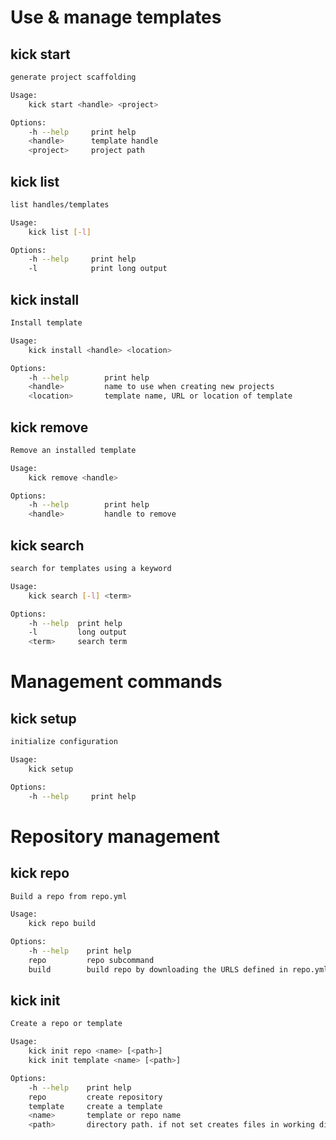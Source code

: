 # Use & manage templates
## kick start

```bash
generate project scaffolding

Usage:
    kick start <handle> <project>

Options:
    -h --help     print help
    <handle>      template handle
    <project>     project path
```

## kick list

```bash
list handles/templates

Usage:
    kick list [-l]

Options:
    -h --help     print help
    -l            print long output
```

## kick install

```bash
Install template

Usage:
    kick install <handle> <location>

Options:
    -h --help        print help
    <handle>         name to use when creating new projects
    <location>       template name, URL or location of template
```

## kick remove

```bash
Remove an installed template

Usage:
    kick remove <handle>

Options:
    -h --help        print help
    <handle>         handle to remove
```

## kick search

```bash
search for templates using a keyword

Usage:
    kick search [-l] <term>

Options:
    -h --help  print help
    -l         long output
    <term>     search term
```

# Management commands

## kick setup

```bash
initialize configuration

Usage:
    kick setup

Options:
    -h --help     print help
```

# Repository management

## kick repo

```bash
Build a repo from repo.yml

Usage:
    kick repo build

Options:
    -h --help    print help
    repo         repo subcommand
    build        build repo by downloading the URLS defined in repo.yml and creating the files templates/*.yml
```

## kick init

```bash
Create a repo or template

Usage:
    kick init repo <name> [<path>]
    kick init template <name> [<path>]

Options:
    -h --help    print help
    repo         create repository       
    template     create a template
    <name>       template or repo name
    <path>       directory path. if not set creates files in working directory
```
